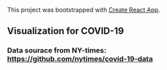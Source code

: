 This project was bootstrapped with [Create React App](https://github.com/facebook/create-react-app).

## Visualization for COVID-19

### Data sourace from NY-times: https://github.com/nytimes/covid-19-data